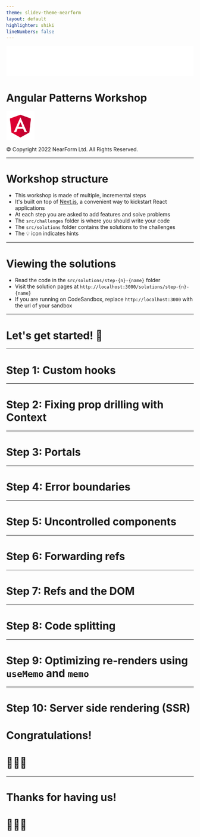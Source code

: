 ```yaml
---
theme: slidev-theme-nearform
layout: default
highlighter: shiki
lineNumbers: false
---
```


<img class=logo src="/images/nearform.svg">

# Angular Patterns Workshop

<img src="/images/angular.svg" style="width: 15%;">

<div class="copyright">

© Copyright 2022 NearForm Ltd. All Rights Reserved.

</div>

---

# Workshop structure

<div class="dense">

- This workshop is made of multiple, incremental steps
- It's built on top of [Next.js](https://nextjs.org/), a convenient way to kickstart React applications
- At each step you are asked to add features and solve problems
- The `src/challenges` folder is where you should write your code
- The `src/solutions` folder contains the solutions to the challenges
- The 💡 icon indicates hints

</div>

---

# Viewing the solutions

<div class="dense">

- Read the code in the `src/solutions/step-{n}-{name}` folder
- Visit the solution pages at `http://localhost:3000/solutions/step-{n}-{name}`
- If you are running on CodeSandbox, replace `http://localhost:3000` with the url of your sandbox

</div>

---

<div class="slidev-layout intro">

# Let's get started! 🚀

</div>

---

# Step 1: Custom hooks

---

# Step 2: Fixing prop drilling with Context

---

# Step 3: Portals

---

# Step 4: Error boundaries

---

# Step 5: Uncontrolled components

---

# Step 6: Forwarding refs

---

# Step 7: Refs and the DOM

---

# Step 8: Code splitting

---

# Step 9: Optimizing re-renders using `useMemo` and `memo`

---

# Step 10: Server side rendering (SSR)

<div class="slidev-layout intro">

# Congratulations!

# 👏👏👏

</div>

---

<div class="slidev-layout intro">

# Thanks for having us!

# 🙏🙏🙏

</div>
